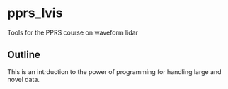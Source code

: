 # pprs_lvis
Tools for the PPRS course on waveform lidar

## Outline
This is an intrduction to the power of programming for handling large and novel data.

##
